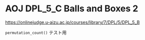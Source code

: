 # AOJ DPL\_5\_C Balls and Boxes 2

<https://onlinejudge.u-aizu.ac.jp/courses/library/7/DPL/5/DPL_5_B>

`permutation_count()` テスト用
